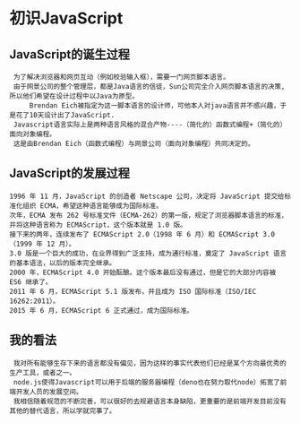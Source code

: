 # 初识JavaScript

## JavaScript的诞生过程
	 为了解决浏览器和网页互动（例如校验输入框），需要一门网页脚本语言。
	 由于网景公司的整个管理层，都是Java语言的信徒，Sun公司完全介入网页脚本语言的决策, 所以他们希望在设计过程中以Java为原型。
         Brendan Eich被指定为这一脚本语言的设计师，可他本人对java语言并不感兴趣，于是花了10天设计出了JavaScript.
	 Javascript语言实际上是两种语言风格的混合产物----（简化的）函数式编程+（简化的）面向对象编程。
	 这是由Brendan Eich（函数式编程）与网景公司（面向对象编程）共同决定的。

## JavaScript的发展过程
	1996 年 11 月，JavaScript 的创造者 Netscape 公司，决定将 JavaScript 提交给标准化组织 ECMA，希望这种语言能够成为国际标准。
	次年，ECMA 发布 262 号标准文件（ECMA-262）的第一版，规定了浏览器脚本语言的标准，并将这种语言称为 ECMAScript，这个版本就是 1.0 版。
	接下来的两年，连续发布了 ECMAScript 2.0（1998 年 6 月）和 ECMAScript 3.0（1999 年 12 月）。
	3.0 版是一个巨大的成功，在业界得到广泛支持，成为通行标准，奠定了 JavaScript 语言的基本语法，以后的版本完全继承。
	2000 年，ECMAScript 4.0 开始酝酿。这个版本最后没有通过，但是它的大部分内容被 ES6 继承了。
	2011 年 6 月，ECMAScript 5.1 版发布，并且成为 ISO 国际标准（ISO/IEC 16262:2011）。
	2015 年 6 月，ECMAScript 6 正式通过，成为国际标准。

## 我的看法
	 我对所有能够生存下来的语言都没有偏见，因为这样的事实代表他们已经是某个方向最优秀的生产工具，或者之一。
	 node.js使得Javascript可以用于后端的服务器编程（deno也在努力取代node）拓宽了前端开发人员的发展空间。
	 我相信随着规范的不断完善，可以很好的去规避语言本身缺陷，更重要的是前端开发目前没有其他的替代语言，所以学就完事了。
